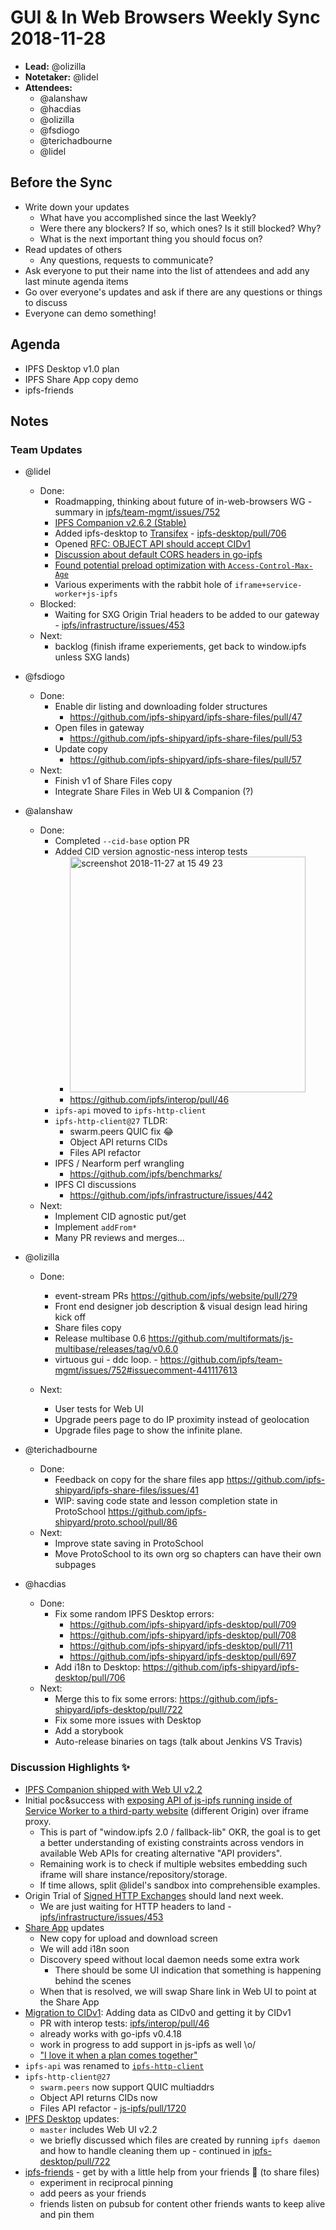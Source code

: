 
# GUI & In Web Browsers Weekly Sync 2018-11-28

- **Lead:** @olizilla
- **Notetaker:** @lidel
- **Attendees:**
    - @alanshaw
    - @hacdias
    - @olizilla
    - @fsdiogo
    - @terichadbourne
    - @lidel

## Before the Sync

- Write down your updates
    - What have you accomplished since the last Weekly?
    - Were there any blockers? If so, which ones? Is it still blocked? Why?
    - What is the next important thing you should focus on?
- Read updates of others
    - Any questions, requests to communicate?
- Ask everyone to put their name into the list of attendees and add any last minute agenda items
- Go over everyone's updates and ask if there are any questions or things to discuss
- Everyone can demo something!

## Agenda

- IPFS Desktop v1.0 plan
- IPFS Share App copy demo
- ipfs-friends


## Notes

### Team Updates

- @lidel
    -  Done:
        -  Roadmapping, thinking about future of in-web-browsers WG - summary in [ipfs/team-mgmt/issues/752](https://github.com/ipfs/team-mgmt/issues/752#issuecomment-442417974)
        - [IPFS Companion v2.6.2 (Stable)](https://github.com/ipfs-shipyard/ipfs-companion/releases/tag/v2.6.2)
        - Added ipfs-desktop to [Transifex](https://www.transifex.com/ipfs/ipfs-desktop/) - [ipfs-desktop/pull/706](https://github.com/ipfs-shipyard/ipfs-desktop/pull/706)
        - Opened [RFC: OBJECT API should accept CIDv1](https://github.com/ipfs/interface-ipfs-core/issues/397)
        - [Discussion about default CORS headers in go-ipfs](https://github.com/ipfs/go-ipfs/issues/5138#issuecomment-441873643)
        - [Found potential preload optimization with `Access-Control-Max-Age`](https://github.com/ipfs/infrastructure/issues/447#issuecomment-442081690)
        - Various experiments with the rabbit hole of `iframe+service-worker+js-ipfs`
    - Blocked:
        - Waiting for SXG Origin Trial headers to be added to our gateway - [ipfs/infrastructure/issues/453](https://github.com/ipfs/infrastructure/issues/453)
    - Next:
        - backlog (finish iframe experiements, get back to window.ipfs unless SXG lands)

- @fsdiogo
    - Done:
        - Enable dir listing and downloading folder structures
            - https://github.com/ipfs-shipyard/ipfs-share-files/pull/47
        - Open files in gateway
            - https://github.com/ipfs-shipyard/ipfs-share-files/pull/53
        - Update copy
            - https://github.com/ipfs-shipyard/ipfs-share-files/pull/57
    - Next:
        - Finish v1 of Share Files copy
        - Integrate Share Files in Web UI & Companion (?)

- @alanshaw
    - Done:
        - Completed `--cid-base` option PR
        - Added CID version agnostic-ness interop tests
            - <img width="377" alt="screenshot 2018-11-27 at 15 49 23" src="https://user-images.githubusercontent.com/152863/49093555-43034180-f25c-11e8-885c-4633ab2c55ed.png">
            - https://github.com/ipfs/interop/pull/46
        - `ipfs-api` moved to `ipfs-http-client`
        - `ipfs-http-client@27` TLDR:
            - swarm.peers QUIC fix 😂
            - Object API returns CIDs
            - Files API refactor
        - IPFS / Nearform perf wrangling
            - https://github.com/ipfs/benchmarks/
        - IPFS CI discussions
            - https://github.com/ipfs/infrastructure/issues/442
    - Next:
        - Implement CID agnostic put/get
        - Implement `addFrom*`
        - Many PR reviews and merges...

- @olizilla
    - Done: 
        - event-stream PRs https://github.com/ipfs/website/pull/279
        - Front end designer job description & visual design lead hiring kick off
        - Share files copy
        - Release multibase 0.6 https://github.com/multiformats/js-multibase/releases/tag/v0.6.0
        - virtuous gui - ddc loop. - https://github.com/ipfs/team-mgmt/issues/752#issuecomment-441117613

    - Next:
        - User tests for Web UI
        - Upgrade peers page to do IP proximity instead of geolocation
        - Upgrade files page to show the infinite plane.

- @terichadbourne
    - Done: 
        - Feedback on copy for the share files app https://github.com/ipfs-shipyard/ipfs-share-files/issues/41
        - WIP: saving code state and lesson completion state in ProtoSchool https://github.com/ipfs-shipyard/proto.school/pull/86
    - Next: 
        - Improve state saving in ProtoSchool 
        - Move ProtoSchool to its own org so chapters can have their own subpages


- @hacdias
  - Done:
    - Fix some random IPFS Desktop errors:
      - https://github.com/ipfs-shipyard/ipfs-desktop/pull/709
      - https://github.com/ipfs-shipyard/ipfs-desktop/pull/708
      - https://github.com/ipfs-shipyard/ipfs-desktop/pull/711
      - https://github.com/ipfs-shipyard/ipfs-desktop/pull/697
    - Add i18n to Desktop: https://github.com/ipfs-shipyard/ipfs-desktop/pull/706
  - Next:
    - Merge this to fix some errors: https://github.com/ipfs-shipyard/ipfs-desktop/pull/722
    - Fix some more issues with Desktop
    - Add a storybook
    - Auto-release binaries on tags (talk about Jenkins VS Travis)

### Discussion Highlights ✨

- [IPFS Companion shipped with Web UI v2.2](https://github.com/ipfs-shipyard/ipfs-companion/releases/tag/v2.6.2)
- Initial poc&success with [exposing API of js-ipfs running inside of Service Worker to a third-party website](https://github.com/ipfs-shipyard/service-worker-gateway/issues/30) (different Origin) over iframe proxy.
    - This is part of "window.ipfs 2.0 / fallback-lib" OKR, the goal is to get a better understanding of existing constraints across vendors in available Web APIs for creating alternative "API providers". 
    - Remaining work is to check if multiple websites embedding such iframe will share instance/repository/storage. 
    - If time allows, split @lidel's sandbox into comprehensible examples.
- Origin Trial of [Signed HTTP Exchanges](https://github.com/ipfs/in-web-browsers/issues/121) should land next week.
    - We are just waiting for HTTP headers to land - [ipfs/infrastructure/issues/453](https://github.com/ipfs/infrastructure/issues/453)
- [Share App](https://github.com/ipfs-shipyard/ipfs-share-files) updates
    - New copy for upload and download screen
    - We will add i18n soon
    - Discovery speed without local daemon needs some extra work
        - There should be some UI indication that something is happening behind the scenes
    - When that is resolved, we will swap Share link in Web UI to point at the Share App 
- [Migration to CIDv1](https://github.com/ipfs/ipfs/issues/337): Adding data as CIDv0 and getting it by CIDv1
    - PR with interop tests: [ipfs/interop/pull/46](https://github.com/ipfs/interop/pull/46)
    -  already works with go-ipfs v0.4.18
    -  work in progress to add support in js-ipfs as well   \o/
    -  ["I love it when a plan comes together"](https://www.youtube.com/watch?v=NsUFBm1uENs)
-  `ipfs-api` was renamed to [`ipfs-http-client`](https://github.com/ipfs/js-ipfs-http-client)
-  `ipfs-http-client@27`
    -  `swarm.peers` now support QUIC multiaddrs
    -  Object API returns CIDs now
    -  Files API refactor  - [js-ipfs/pull/1720](https://github.com/ipfs/js-ipfs/pull/1720)
- [IPFS Desktop](https://github.com/ipfs-shipyard/ipfs-desktop) updates:
    - `master` includes Web UI v2.2 
    - we briefly discussed which files are created by running `ipfs daemon` and how to handle cleaning them up - continued in [ipfs-desktop/pull/722](https://github.com/ipfs-shipyard/ipfs-desktop/pull/722)
- [ipfs-friends](https://github.com/tableflip/ipfs-friends) - get by with a little help from your friends 🤗 (to share files)
    - experiment in reciprocal pinning
    - add peers as your friends
    - friends listen on pubsub for content other friends wants to keep alive and pin them 
